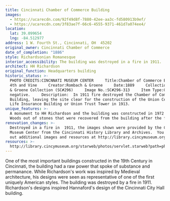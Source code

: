 ```yaml
---
title: Cincinnati Chamber of Commerce Building
images:
  - https://ucarecdn.com/92f49d8f-7880-42ee-aa3c-fd580913b9ef/
  - https://ucarecdn.com/3f83ae7f-66c6-4555-9371-461d7a074ee4/
location:
  lat: 39.099654
  lng: -84.512977
address: 1 W. Fourth St., Cincinnati, OH  45202
original_owner: Cincinnati Chamber of Commerce
date_of_completion: "1886"
style: Richardsonian Romanesque
interior_accessibility: The building was destroyed in a fire in 1911.
architect: HH Richardson
original_function: Headquarters building
historic_status: >-
  PHOTO CREDITS:CINCNNATI MUSEUM CENTER     Title:Chamber of Commerce Building,
  4th and Vine     Creator:Rombach & Groene     Date:1889     Collection:Rombach
  & Groene Collection (SC#296)     Image No.:SC#296-313     Item Type:Glass
  negative.     Description:  In 1911 fire destroyed the Chamber of Commerce
  Building, leaving the site clear for the construction of the Union Central
  Life Insurance Building or Union Trust Tower in 1913.
unique_features: >-
  A monument to HH Richardson and the building was constructed in 1972 in Burnet
  Woods out of stones that were recovered from the building after the fire.
renovation_changes: >-
  Destroyed in a fire in  1911, the images shown were provided by the Cincinnati
  Museum Center from the Cincinnati History Library and Archives.  You can check
  out additional images and resources at http://library.cincymuseum.org.
resources: >-
  http://library.cincymuseum.org/starweb/photos/servlet.starweb?path=photos/photo-session.web
---
```


One of the most important buildings constructed in the 19th Century in Cincinnati, the building had a raw power that spoke of substance and permanance. While Richardson's work was inspired by Medieval architecture, his designs were seen as representative of one of the first uniquely American styles. The building was destroyed by a fire in 1911. Richardson's designs inspired Hannaford's design of the Cincinnati City Hall building.
